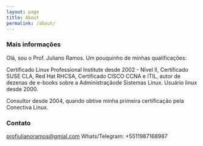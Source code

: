 ```yaml
---
layout: page
title: About
permalink: /about/
---
```




### Mais informações

Olá, sou o Prof. Juliano Ramos. Um pouquinho de minhas qualificações:

Certificado Linux Professional Institute desde 2002 - Nível II, Certificado SUSE CLA, Red Hat RHCSA, Certificado CISCO CCNA e ITIL, autor de dezenas de e-books sobre a Administraçãode Sistemas Linux. Usuário linux desde 2000.

Consultor desde 2004, quando obtive minha primeira certificação pela Conectiva Linux.



### Contato

[profjulianoramos@gmial.com](mailto:profjulianoramos@gmail.com)
Whats/Telegram: +5511987168987
